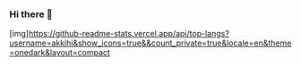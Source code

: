 ### Hi there 👋
[img]https://github-readme-stats.vercel.app/api/top-langs?username=akkihi&show_icons=true&&count_private=true&locale=en&theme=onedark&layout=compact
